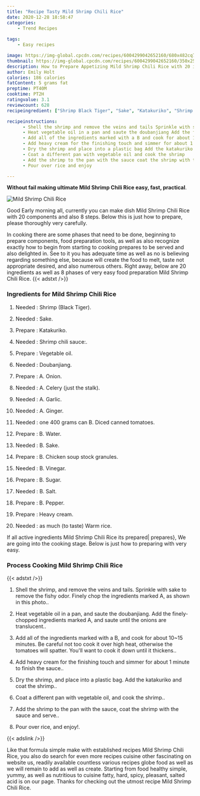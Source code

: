 ```yaml
---
title: "Recipe Tasty Mild Shrimp Chili Rice"
date: 2020-12-28 18:58:47
categories:
    - Trend Recipes
    
tags:
    - Easy recipes

image: https://img-global.cpcdn.com/recipes/6004299042652160/680x482cq70/mild-shrimp-chili-rice-recipe-main-photo.jpg
thumbnail: https://img-global.cpcdn.com/recipes/6004299042652160/350x250cq70/mild-shrimp-chili-rice-recipe-main-photo.jpg
description: How to Prepare Appetizing Mild Shrimp Chili Rice with 20 ingredients and 8 stages of easy cooking.
author: Emily Holt
calories: 186 calories
fatContent: 5 grams fat
preptime: PT40M
cooktime: PT2H
ratingvalue: 3.1
reviewcount: 628
recipeingredient: ["Shrimp Black Tiger", "Sake", "Katakuriko", "Shrimp chili sauce", "Vegetable oil", "Doubanjiang", "A Onion", "A Celery just the stalk", "A Garlic", "A Ginger", "one 400 grams can B Diced canned tomatoes", "B Water", "B Sake", "B Chicken soup stock granules", "B Vinegar", "B Sugar", "B Salt", "B Pepper", "Heavy cream", "as much to taste Warm rice"]

recipeinstructions: 
      - Shell the shrimp and remove the veins and tails Sprinkle with sake to remove the fishy odor Finely chop the ingredients marked A as shown in this photo 
      - Heat vegetable oil in a pan and saute the doubanjiang Add the finelychopped ingredients marked A and saute until the onions are translucent 
      - Add all of the ingredients marked with a B and cook for about 1015 minutes Be careful not too cook it over high heat otherwise the tomatoes will spatter Youll want to cook it down until it thickens 
      - Add heavy cream for the finishing touch and simmer for about 1 minute to finish the sauce 
      - Dry the shrimp and place into a plastic bag Add the katakuriko and coat the shrimp 
      - Coat a different pan with vegetable oil and cook the shrimp 
      - Add the shrimp to the pan with the sauce coat the shrimp with the sauce and serve 
      - Pour over rice and enjoy

---
```




**Without fail making ultimate Mild Shrimp Chili Rice easy, fast, practical**. 


![Mild Shrimp Chili Rice](https://img-global.cpcdn.com/recipes/6004299042652160/680x482cq70/mild-shrimp-chili-rice-recipe-main-photo.jpg "Mild Shrimp Chili Rice")




Good Early morning all, currently you can make dish Mild Shrimp Chili Rice with 20 components and also 8 steps. Below this is just how to prepare, please thoroughly very carefully.

In cooking there are some phases that need to be done, beginning to prepare components, food preparation tools, as well as also recognize exactly how to begin from starting to cooking prepares to be served and also delighted in. See to it you has adequate time as well as no is believing regarding something else, because will create the food to melt, taste not appropriate desired, and also numerous others. Right away, below are 20 ingredients as well as 8 phases of very easy food preparation Mild Shrimp Chili Rice.
{{< adstxt />}}

### Ingredients for Mild Shrimp Chili Rice


1. Needed  : Shrimp (Black Tiger).

1. Needed  : Sake.

1. Prepare  : Katakuriko.

1. Needed  : Shrimp chili sauce:.

1. Prepare  : Vegetable oil.

1. Needed  : Doubanjiang.

1. Prepare  : A. Onion.

1. Needed  : A. Celery (just the stalk).

1. Needed  : A. Garlic.

1. Needed  : A. Ginger.

1. Needed  : one 400 grams can B. Diced canned tomatoes.

1. Prepare  : B. Water.

1. Needed  : B. Sake.

1. Prepare  : B. Chicken soup stock granules.

1. Needed  : B. Vinegar.

1. Prepare  : B. Sugar.

1. Needed  : B. Salt.

1. Prepare  : B. Pepper.

1. Prepare  : Heavy cream.

1. Needed  : as much (to taste) Warm rice.



If all active ingredients Mild Shrimp Chili Rice its prepared| prepares}, We are going into the cooking stage. Below is just how to preparing with very easy.

### Process Cooking Mild Shrimp Chili Rice

{{< adstxt />}}


1. Shell the shrimp, and remove the veins and tails. Sprinkle with sake to remove the fishy odor. Finely chop the ingredients marked A, as shown in this photo..



1. Heat vegetable oil in a pan, and saute the doubanjiang. Add the finely-chopped ingredients marked A, and saute until the onions are translucent..



1. Add all of the ingredients marked with a B, and cook for about 10~15 minutes. Be careful not too cook it over high heat, otherwise the tomatoes will spatter. You&#39;ll want to cook it down until it thickens..



1. Add heavy cream for the finishing touch and simmer for about 1 minute to finish the sauce..



1. Dry the shrimp, and place into a plastic bag. Add the katakuriko and coat the shrimp..



1. Coat a different pan with vegetable oil, and cook the shrimp..



1. Add the shrimp to the pan with the sauce, coat the shrimp with the sauce and serve..



1. Pour over rice, and enjoy!.





{{< adslink />}}

Like that formula simple make with established recipes Mild Shrimp Chili Rice, you also do search for even more recipes cuisine other fascinating on website us, readily available countless various recipes globe food as well as we will remain to add as well as create. Starting from food healthy simple, yummy, as well as nutritious to cuisine fatty, hard, spicy, pleasant, salted acid is on our page. Thanks for checking out the utmost recipe Mild Shrimp Chili Rice.
